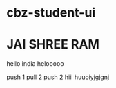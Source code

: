 # cbz-student-ui
<h1> JAI SHREE RAM </h1>

hello india
helooooo  

push 1
pull 2
push 2
hiii 
huuoiyjgjgnj

